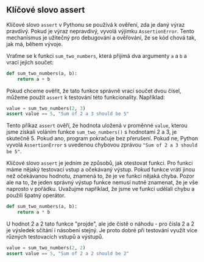 ## Klíčové slovo assert

Klíčové slovo `assert` v Pythonu se používá k ověření, zda je daný výraz pravdivý. Pokud je výraz nepravdivý, vyvolá výjimku `AssertionError`. Tento mechanismus je užitečný pro debugování a ověřování, že se kód chová tak, jak má, během vývoje. 

Vraťme se k funkci `sum_two_numbers`, která přijímá dva argumenty `a` a `b` a vrací jejich součet:

```python
def sum_two_numbers(a, b):
    return a + b
```

Pokud chceme ověřit, že tato funkce správně vrací součet dvou čísel, můžeme použít `assert` k testování této funkcionality. Například:

```python
value = sum_two_numbers(2, 3)
assert value == 5, "Sum of 2 a 3 should be 5"
```

Tento příkaz `assert` ověří, že hodnota uložená v proměnné `value`, kterou jsme získali voláním funkce `sum_two_numbers()` s hodnotami 2 a 3, je skutečně 5. Pokud ano, program pokračuje bez přerušení. Pokud ne, Python vyvolá `AssertionError` s uvedenou chybovou zprávou `"Sum of 2 a 3 should be 5"`.

Klíčové slovo `assert` je jedním ze způsobů, jak otestovat funkci. Pro funkci máme nějaký testovací vstup a očekávaný výstup. Pokud funkce vrátí jinou než očekávanou hodnotu, znamená to, že je ve funkci nějaká chyba. Pozor ale na to, že jeden správný výstup funkce nemusí nutně znamenat, že je vše naprosto v pořádku. Uvažujme například, že jsme ve funkci udělali chybu a použili špatný operátor.

```python
def sum_two_numbers(a, b):
    return a * b
```

U hodnot 2 a 2 tato funkce "projde", ale jde čistě o náhodu - pro čísla 2 a 2 je výsledek sčítání i násobení stejný. Je proto dobré při testování využít více různých testovacích vstupů a výstupů.

```python
value = sum_two_numbers(2, 2)
assert value == 5, "Sum of 2 a 2 should be 2"
```

